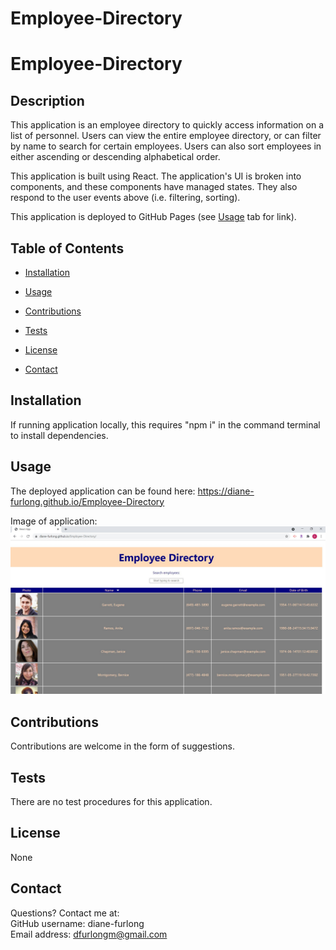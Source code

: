 # Employee-Directory

# Employee-Directory
    
## Description
    
This application is an employee directory to quickly access information on a list of personnel. Users can view the entire employee directory, or can filter by name to search for certain employees. Users can also sort employees in either ascending or descending alphabetical order.

This application is built using React. The application's UI is broken into components, and these components have managed states. They also respond to the user events above (i.e. filtering, sorting).

This application is deployed to GitHub Pages (see [Usage](#usage) tab for link).
       

## Table of Contents
    
* [Installation](#installation)
    
* [Usage](#usage)
    
* [Contributions](#contributions)
    
* [Tests](#tests)
    
* [License](#license)
    
* [Contact](#contact)
    
    
## Installation
    
If running application locally, this requires "npm i" in the command terminal to install dependencies.
    
    
## Usage
    
The deployed application can be found here: https://diane-furlong.github.io/Employee-Directory

Image of application:
![screenshot](./public/assets/SS_employee_directory.jpg)

    
## Contributions
    
Contributions are welcome in the form of suggestions.
    
    
## Tests
    
There are no test procedures for this application.
    
    
## License
None
    
    
## Contact
Questions? Contact me at:
<br>
GitHub username: diane-furlong <br>
Email address: dfurlongm@gmail.com
